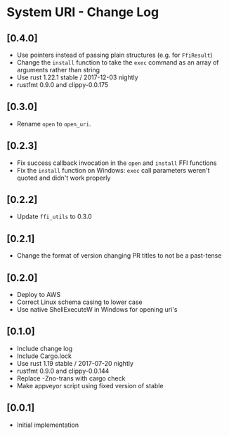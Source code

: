 # System URI - Change Log

## [0.4.0]
- Use pointers instead of passing plain structures (e.g. for `FfiResult`)
- Change the `install` function to take the `exec` command as an array of arguments rather than string
- Use rust 1.22.1 stable / 2017-12-03 nightly
- rustfmt 0.9.0 and clippy-0.0.175

## [0.3.0]
- Rename `open` to `open_uri`.

## [0.2.3]
- Fix success callback invocation in the `open` and `install` FFI functions
- Fix the `install` function on Windows: `exec` call parameters weren't quoted and didn't work properly

## [0.2.2]
- Update `ffi_utils` to 0.3.0

## [0.2.1]
- Change the format of version changing PR titles to not be a past-tense

## [0.2.0]
- Deploy to AWS
- Correct Linux schema casing to lower case
- Use native ShellExecuteW in Windows for opening uri's

## [0.1.0]
- Include change log
- Include Cargo.lock
- Use rust 1.19 stable / 2017-07-20 nightly
- rustfmt 0.9.0 and clippy-0.0.144
- Replace -Zno-trans with cargo check
- Make appveyor script using fixed version of stable

## [0.0.1]
- Initial implementation
